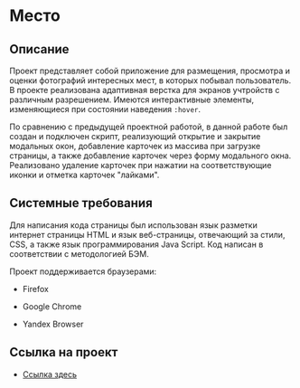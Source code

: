 # Место 

## **Описание** 

Проект представляет собой приложение для размещения, просмотра и оценки фотографий интересных мест, в которых побывал пользователь. В проекте реализована адаптивная верстка для экранов учтройств с различным разрешением. Имеются интерактивные элементы, изменяющиеся при состоянии наведения `:hover`.

По сравнению с предыдущей проектной работой, в данной работе был создан и подключен скрипт, реализующий открытие и закрытие модальных окон, добавление карточек из массива при загрузке страницы, а также добавление карточек через форму модального окна. Реализовано удаление карточек при нажатии на соответствующие иконки и отметка карточек "лайками".

## **Системные требования** 

Для написания кода страницы был использован язык разметки интернет страницы HTML и язык веб-страницы, отвечающий за стили, CSS, а также язык программирования Java Script. Код написан в соответствии с методологией БЭМ. 

Проект поддерживается браузерами: 

+ Firefox  

+ Google Chrome 

+ Yandex Browser 

## **Ссылка на проект** 

 * [Ссылка здесь](https://alex-z86.github.io/mesto-project/index.html) 

 
